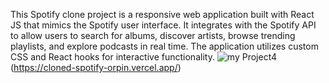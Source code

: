 This Spotify clone project is a responsive web application built with React JS that mimics the Spotify user interface. 
It integrates with the Spotify API to allow users to search for albums, discover artists, browse trending playlists, and explore podcasts in real time. 
The application utilizes custom CSS and React hooks for interactive functionality.
![my Project4](https://github.com/user-attachments/assets/e62af0eb-37c0-459c-a23b-4cdc8a605908)(https://cloned-spotify-orpin.vercel.app/)

